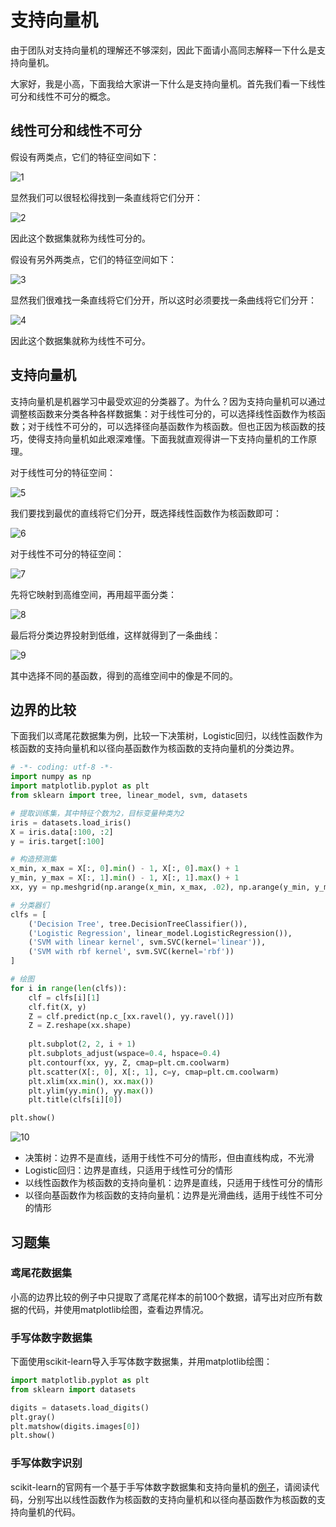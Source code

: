 # 支持向量机

由于团队对支持向量机的理解还不够深刻，因此下面请小高同志解释一下什么是支持向量机。

大家好，我是小高，下面我给大家讲一下什么是支持向量机。首先我们看一下线性可分和线性不可分的概念。

## 线性可分和线性不可分

假设有两类点，它们的特征空间如下：

![1](https://github.com/im-iron-man/data-analysis/blob/master/%E6%9C%BA%E5%99%A8%E5%AD%A6%E4%B9%A0/5/image/1.png)

显然我们可以很轻松得找到一条直线将它们分开：

![2](https://github.com/im-iron-man/data-analysis/blob/master/%E6%9C%BA%E5%99%A8%E5%AD%A6%E4%B9%A0/5/image/2.png)

因此这个数据集就称为线性可分的。

假设有另外两类点，它们的特征空间如下：

![3](https://github.com/im-iron-man/data-analysis/blob/master/%E6%9C%BA%E5%99%A8%E5%AD%A6%E4%B9%A0/5/image/3.png)

显然我们很难找一条直线将它们分开，所以这时必须要找一条曲线将它们分开：

![4](https://github.com/im-iron-man/data-analysis/blob/master/%E6%9C%BA%E5%99%A8%E5%AD%A6%E4%B9%A0/5/image/4.png)

因此这个数据集就称为线性不可分。

## 支持向量机

支持向量机是机器学习中最受欢迎的分类器了。为什么？因为支持向量机可以通过调整核函数来分类各种各样数据集：对于线性可分的，可以选择线性函数作为核函数；对于线性不可分的，可以选择径向基函数作为核函数。但也正因为核函数的技巧，使得支持向量机如此艰深难懂。下面我就直观得讲一下支持向量机的工作原理。

对于线性可分的特征空间：

![5](https://github.com/im-iron-man/data-analysis/blob/master/%E6%9C%BA%E5%99%A8%E5%AD%A6%E4%B9%A0/5/image/1.png)

我们要找到最优的直线将它们分开，既选择线性函数作为核函数即可：

![6](https://github.com/im-iron-man/data-analysis/blob/master/%E6%9C%BA%E5%99%A8%E5%AD%A6%E4%B9%A0/5/image/2.png)

对于线性不可分的特征空间：

![7](https://github.com/im-iron-man/data-analysis/blob/master/%E6%9C%BA%E5%99%A8%E5%AD%A6%E4%B9%A0/5/image/3.png)

先将它映射到高维空间，再用超平面分类：

![8](https://github.com/im-iron-man/data-analysis/blob/master/%E6%9C%BA%E5%99%A8%E5%AD%A6%E4%B9%A0/5/image/5.png)

最后将分类边界投射到低维，这样就得到了一条曲线：

![9](https://github.com/im-iron-man/data-analysis/blob/master/%E6%9C%BA%E5%99%A8%E5%AD%A6%E4%B9%A0/5/image/4.png)

其中选择不同的基函数，得到的高维空间中的像是不同的。

## 边界的比较

下面我们以鸢尾花数据集为例，比较一下决策树，Logistic回归，以线性函数作为核函数的支持向量机和以径向基函数作为核函数的支持向量机的分类边界。

```python
# -*- coding: utf-8 -*-
import numpy as np
import matplotlib.pyplot as plt
from sklearn import tree, linear_model, svm, datasets

# 提取训练集，其中特征个数为2，目标变量种类为2
iris = datasets.load_iris()
X = iris.data[:100, :2]
y = iris.target[:100]

# 构造预测集 
x_min, x_max = X[:, 0].min() - 1, X[:, 0].max() + 1
y_min, y_max = X[:, 1].min() - 1, X[:, 1].max() + 1
xx, yy = np.meshgrid(np.arange(x_min, x_max, .02), np.arange(y_min, y_max, .02))

# 分类器们
clfs = [
    ('Decision Tree', tree.DecisionTreeClassifier()),
    ('Logistic Regression', linear_model.LogisticRegression()),
    ('SVM with linear kernel', svm.SVC(kernel='linear')),
    ('SVM with rbf kernel', svm.SVC(kernel='rbf'))
]

# 绘图
for i in range(len(clfs)):
    clf = clfs[i][1]
    clf.fit(X, y)
    Z = clf.predict(np.c_[xx.ravel(), yy.ravel()])
    Z = Z.reshape(xx.shape)
    
    plt.subplot(2, 2, i + 1)
    plt.subplots_adjust(wspace=0.4, hspace=0.4)
    plt.contourf(xx, yy, Z, cmap=plt.cm.coolwarm)
    plt.scatter(X[:, 0], X[:, 1], c=y, cmap=plt.cm.coolwarm)
    plt.xlim(xx.min(), xx.max())
    plt.ylim(yy.min(), yy.max())
    plt.title(clfs[i][0])

plt.show()
```

![10](https://github.com/im-iron-man/data-analysis/blob/master/%E6%9C%BA%E5%99%A8%E5%AD%A6%E4%B9%A0/5/image/6.png)

- 决策树：边界不是直线，适用于线性不可分的情形，但由直线构成，不光滑
- Logistic回归：边界是直线，只适用于线性可分的情形
- 以线性函数作为核函数的支持向量机：边界是直线，只适用于线性可分的情形
- 以径向基函数作为核函数的支持向量机：边界是光滑曲线，适用于线性不可分的情形

## 习题集

### 鸢尾花数据集

小高的边界比较的例子中只提取了鸢尾花样本的前100个数据，请写出对应所有数据的代码，并使用matplotlib绘图，查看边界情况。

### 手写体数字数据集

下面使用scikit-learn导入手写体数字数据集，并用matplotlib绘图：

```python
import matplotlib.pyplot as plt
from sklearn import datasets

digits = datasets.load_digits()
plt.gray()
plt.matshow(digits.images[0])
plt.show()
```

### 手写体数字识别

scikit-learn的官网有一个基于手写体数字数据集和支持向量机的[例子](http://scikit-learn.org/stable/auto_examples/classification/plot_digits_classification.html)，请阅读代码，分别写出以线性函数作为核函数的支持向量机和以径向基函数作为核函数的支持向量机的代码。